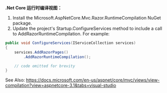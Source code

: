 **.Net Core 运行时编译视图：**

1. Install the Microsoft.AspNetCore.Mvc.Razor.RuntimeCompilation NuGet package.
1. Update the project's Startup.ConfigureServices method to include a call to AddRazorRuntimeCompilation. For example:

```cs
public void ConfigureServices(IServiceCollection services)
{
    services.AddRazorPages()
        .AddRazorRuntimeCompilation();

    // code omitted for brevity
}
```

See Also: https://docs.microsoft.com/en-us/aspnet/core/mvc/views/view-compilation?view=aspnetcore-3.1&tabs=visual-studio
